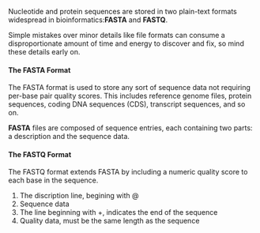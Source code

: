 Nucleotide and protein sequences are stored in two plain-text formats widespread in bioinformatics:**FASTA** and **FASTQ**.

Simple mistakes over minor details like file formats can consume a disproportionate amount of time and energy to discover and fix, so mind these details early on.

#### The FASTA Format
The FASTA format is used to store any sort of sequence data not requiring per-base pair quality scores. This includes reference genome files, protein sequences, coding DNA sequences (CDS), transcript sequences, and so on.

**FASTA** files are composed of sequence entries, each containing two parts: a description and the sequence data. 

#### The FASTQ Format
The FASTQ format extends FASTA by including a numeric quality score to each base in the sequence.
1. The discription line, begining with @
2. Sequence data
3. The line beginning with +, indicates the end of the sequence
4. Quality data, must be the same length as the sequence

